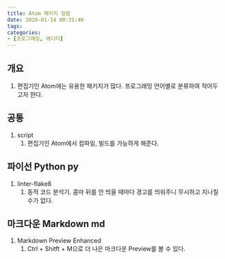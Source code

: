 ```yaml
---
title: Atom 패키지 일람
date: 2020-01-14 00:31:46
tags:
categories:
- [프로그래밍, 에디터]
---
```

## 개요
1. 편집기인 Atom에는 유용한 패키지가 많다. 프로그래밍 언어별로 분류하여 적어두고자 한다.

## 공통
1. script
   1. 편집기인 Atom에서 컴파일, 빌드를 가능하게 해준다.

## 파이선 Python py
1. linter-flake8
    1. 동적 코드 분석기. 콤마 뒤를 안 띄울 때마다 경고를 띄워주니 무시하고 지나칠 수가 없다.

## 마크다운 Markdown md
1. Markdown Preview Enhanced
   1. Ctrl + Shitft + M으로 더 나은 마크다운 Preview를  볼 수 있다.
